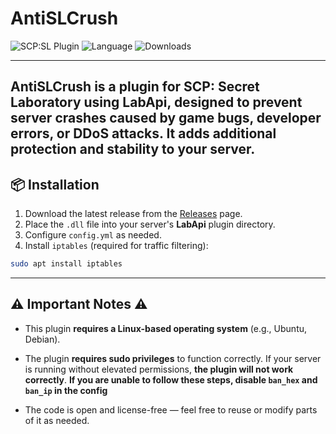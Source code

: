 # AntiSLCrush

![SCP:SL Plugin](https://img.shields.io/badge/SCP--SL%20Plugin-blue?style=for-the-badge)
![Language](https://img.shields.io/badge/Language-C%23-blueviolet?style=for-the-badge)
![Downloads](https://img.shields.io/github/downloads/angelseraphim/AntiSLCrush/total?label=Downloads&color=333333&style=for-the-badge)

---
AntiSLCrush is a plugin for SCP: Secret Laboratory using LabApi, designed to prevent server crashes caused by game bugs, developer errors, or DDoS attacks.
It adds additional protection and stability to your server.
---

## 📦 Installation

1. Download the latest release from the [Releases](../../releases) page.
2. Place the `.dll` file into your server's **LabApi** plugin directory.
3. Configure `config.yml` as needed.
4. Install `iptables` (required for traffic filtering):

```bash
sudo apt install iptables
```

---

## ⚠️ Important Notes ⚠️

* This plugin **requires a Linux-based operating system** (e.g., Ubuntu, Debian).
* The plugin **requires sudo privileges** to function correctly. If your server is running without elevated permissions, **the plugin will not work correctly**.
**If you are unable to follow these steps, disable ``ban_hex`` and ``ban_ip`` in the config**

* The code is open and license-free — feel free to reuse or modify parts of it as needed.
